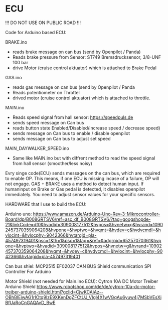 # ECU

!!! DO NOT USE ON PUBLIC ROAD !!!

Code for Arduino based ECU: 

BRAKE.ino 
  - reads brake message on can bus (send by Openpilot / Panda)
  - Reads brake pressure from Sensor: ST749 Bremsdrucksensor, 3/8-UNF 100 bar
  - drive Motor (cruise control aktuator) which is attached to Brake Pedal

GAS.ino
  - reads gas message on can bus (send by Openpilot / Panda
  - Reads potentiometer on Throttel
  - drived motor (cruise control aktuator) which is attached to throttle.
 
MAIN.ino
  - Reads speed signal from hall sensor: https://speedpuls.de
  - sends speed message on Can bus
  - reads button state  Enabled/Disabled/increase speed / decrease speed)
  - sends message on Can bus to enable / disable openpilot
  - sends message on Can bus to adjust set speed

MAIN_DAYWALKER_SPEED.ino
   - Same like MAIN.ino but with diffrent method to read the speed signal from hall sensor (smoother/less noisy)

Evry singe code(ECU) sends messages on the can bus, which are required to enable OP. This means, if one ECU is missing incase of a failure, OP will not engage.
GAS + BRAKE uses a method to detect human input. If humaninput on Brake or Gas pedal is detected, it disables openpilot immediately. 
You need to adjust sensor values for your  specific sensors. 

HARDWARE that I use to build the ECU: 

Arduino uno: 
https://www.amazon.de/Arduino-Uno-Rev-3-Mikrocontroller-Board/dp/B008GRTSV6/ref=asc_df_B008GRTSV6/?tag=googshopde-21&linkCode=df0&hvadid=309008177512&hvpos=&hvnetw=g&hvrand=10902457370359064208&hvpone=&hvptwo=&hvqmt=&hvdev=c&hvdvcmdl=&hvlocint=&hvlocphy=9042366&hvtargid=pla-457497319401&psc=1&th=1&psc=1&tag=&ref=&adgrpid=65257070361&hvpone=&hvptwo=&hvadid=309008177512&hvpos=&hvnetw=g&hvrand=10902457370359064208&hvqmt=&hvdev=c&hvdvcmdl=&hvlocint=&hvlocphy=9042366&hvtargid=pla-457497319401

Can bus shiel:
MCP2515 EF02037 CAN BUS Shield communication SPI Controller For Arduino

Motor Shield (not needed for Main.ino ECU): 
Cytron 10A DC Motor Treiber Arduino Shield
https://www.robotshop.com/de/de/cytron-10a-dc-motor-treiber-arduino-shield.html?gclid=CjwKCAiAz--OBhBIEiwAG1rIOtq9lzE9XKenDgZFCtUJ_VIgl4X1wVGqAu6yuw4j7MSbVEsXjBfUaRoCnGAQAvD_BwE






